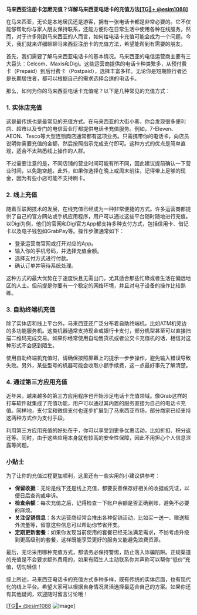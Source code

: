 **马来西亚注册卡怎麽充值？详解马来西亚电话卡的充值方法[[TG💪+ @esim1088](https://t.me/s/esim1088)]**

在马来西亚，无论是本地居民还是游客，拥有一张电话卡都是非常必要的。它不仅能够帮助你与家人朋友保持联系，还能方便你在日常生活中使用各种在线服务。然而，对于许多刚到马来西亚的人而言，如何给电话卡充值可能会成为一个问题。今天，我们就来详细聊聊马来西亚注册卡的充值方法，希望能帮到有需要的朋友。

首先，我们需要了解马来西亚电话卡的基本情况。马来西亚的电信运营商主要有三大巨头：Celcom、Maxis和Digi。这些运营商提供的电话卡种类繁多，从预付费卡（Prepaid）到后付费卡（Postpaid），选择丰富多样。无论你是短期旅行者还是长期居住者，都可以根据自己的需求选择合适的电话卡。

那么，如何为你的马来西亚电话卡充值呢？以下是几种常见的充值方式：

### 1. 实体店充值

这是最传统也是最常见的充值方式。在马来西亚的大街小巷，你会发现很多便利店、超市以及专门的电信营业厅都提供电话卡充值服务。例如，7-Eleven、AEON、Tesco等大型连锁商店通常都有这项业务。只需携带你的电话卡，向店员说明你需要充值的金额，然后按照指示完成支付即可。这种方式的优点是简单直观，适合不太熟悉线上操作的人群。

不过需要注意的是，不同店铺的营业时间可能有所不同，因此建议提前确认一下营业时间，以免跑空趟。此外，如果你选择在晚上或周末前往，记得带上足够的现金，因为有些小店可能不支持刷卡。

### 2. 线上充值

随着互联网技术的发展，在线充值已经成为一种非常便捷的方式。许多运营商都提供了自己的官方网站或手机应用程序，用户可以通过这些平台随时随地进行充值。以Digi为例，他们的官网和Digi官方App都支持多种支付方式，包括信用卡、借记卡以及电子钱包如GrabPay等。操作步骤通常如下：

- 登录运营商官网或打开对应的App。
- 输入你的手机号码，并选择充值金额。
- 选择支付方式进行付款。
- 确认订单并等待系统处理。

这种方式的最大优势在于速度快且无需出门，尤其适合那些忙碌或者生活在偏远地区的人士。但前提是你要有一个稳定的网络环境，并且对电子设备的操作比较熟练。

### 3. 自助终端机充值

除了实体店和线上平台外，马来西亚还广泛分布着自助终端机，比如ATM机旁边的多功能服务机。这类机器通常支持现金或银行卡支付，部分机型甚至可以直接扫描二维码完成交易。如果你经常使用自动售货机或者公交卡充值机的话，相信对这种形式不会感到陌生。

使用自助终端机充值时，请确保按照屏幕上的提示一步步操作，避免输入错误导致失败。另外，某些型号的机器可能会收取小额手续费，这一点最好事先了解清楚。

### 4. 通过第三方应用充值

近年来，越来越多的第三方应用程序也开始涉足电话卡充值领域。像Grab这样的打车软件就集成了充值功能，用户可以通过其内置的服务直接为自己的电话卡充值。同样地，支付宝和微信支付也逐步扩展到了马来西亚市场，部分商家已经支持这两种方式作为支付手段。

利用第三方应用充值的好处在于，你可以享受到更多优惠活动，比如折扣、积分返还等。同时，由于这些应用本身就有较高的安全性保障，因此不用担心个人信息泄露等问题。

### 小贴士

为了让你的充值过程更加顺利，这里还有一些实用的小建议供参考：

- **保留收据**：无论是线下还是线上充值，都要妥善保存好相关的收据或凭证，以便日后查询或申诉。
- **检查余额**：每次充值之后，记得检查一下账户余额是否正确到账，避免不必要的麻烦。
- **关注促销信息**：各大运营商经常会推出各种促销活动，比如买一送一、赠送额外流量等，留意这些信息可以帮助你节省开支。
- **定期更新套餐**：如果你发现当前使用的套餐已经无法满足需求，不妨考虑升级到更高级别的套餐，这样既能享受更好的服务又能避免浪费资源。

最后，无论采用哪种充值方式，都请务必保持警惕，防止落入诈骗陷阱。正规渠道的充值是不会要求额外费用的，如果有陌生人主动联系你并声称可以帮你“低价”充值，切勿轻信！

综上所述，马来西亚电话卡的充值方式多种多样，既有传统的实体店面，也有现代化的线上平台。希望大家可以根据自身情况灵活选择最适合自己的方案。如果你还有其他疑问，欢迎随时留言讨论哦！

[[TG💪+ @esim1088](https://t.me/s/esim1088) ![Image](https://i.postimg.cc/4NQfJmqS/Snipaste-2025-05-13-00-14-12.png)]
